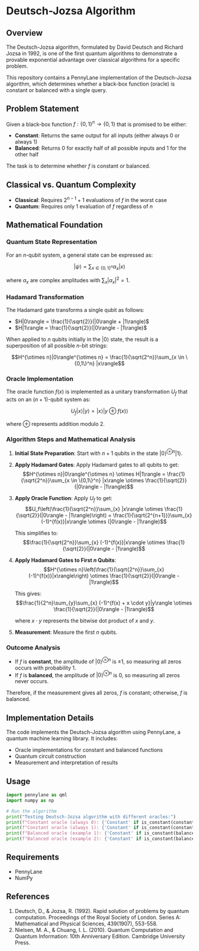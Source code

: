 # Deutsch-Jozsa Algorithm

## Overview

The Deutsch-Jozsa algorithm, formulated by David Deutsch and Richard Jozsa in 1992, is one of the first quantum algorithms to demonstrate a provable exponential advantage over classical algorithms for a specific problem.

This repository contains a PennyLane implementation of the Deutsch-Jozsa algorithm, which determines whether a black-box function (oracle) is constant or balanced with a single query.

## Problem Statement

Given a black-box function $f: \{0,1\}^n \rightarrow \{0,1\}$ that is promised to be either:
- **Constant**: Returns the same output for all inputs (either always 0 or always 1)
- **Balanced**: Returns 0 for exactly half of all possible inputs and 1 for the other half

The task is to determine whether $f$ is constant or balanced.

## Classical vs. Quantum Complexity

- **Classical**: Requires $2^{n-1} + 1$ evaluations of $f$ in the worst case
- **Quantum**: Requires only 1 evaluation of $f$ regardless of $n$

## Mathematical Foundation

### Quantum State Representation

For an $n$-qubit system, a general state can be expressed as:

$$|\psi\rangle = \sum_{x \in \{0,1\}^n} \alpha_x |x\rangle$$

where $\alpha_x$ are complex amplitudes with $\sum_{x} |\alpha_x|^2 = 1$.

### Hadamard Transformation

The Hadamard gate transforms a single qubit as follows:
- $H|0\rangle = \frac{1}{\sqrt{2}}(|0\rangle + |1\rangle)$
- $H|1\rangle = \frac{1}{\sqrt{2}}(|0\rangle - |1\rangle)$

When applied to $n$ qubits initially in the $|0\rangle$ state, the result is a superposition of all possible $n$-bit strings:

$$H^{\otimes n}|0\rangle^{\otimes n} = \frac{1}{\sqrt{2^n}}\sum_{x \in \{0,1\}^n} |x\rangle$$

### Oracle Implementation

The oracle function $f(x)$ is implemented as a unitary transformation $U_f$ that acts on an $(n+1)$-qubit system as:

$$U_f|x\rangle|y\rangle = |x\rangle|y \oplus f(x)\rangle$$

where $\oplus$ represents addition modulo 2.

### Algorithm Steps and Mathematical Analysis

1. **Initial State Preparation**:
   Start with $n+1$ qubits in the state $|0\rangle^{\otimes n}|1\rangle$.

2. **Apply Hadamard Gates**:
   Apply Hadamard gates to all qubits to get:
   $$H^{\otimes n}|0\rangle^{\otimes n} \otimes H|1\rangle = \frac{1}{\sqrt{2^n}}\sum_{x \in \{0,1\}^n} |x\rangle \otimes \frac{1}{\sqrt{2}}(|0\rangle - |1\rangle)$$

3. **Apply Oracle Function**:
   Apply $U_f$ to get:
   $$U_f\left(\frac{1}{\sqrt{2^n}}\sum_{x} |x\rangle \otimes \frac{1}{\sqrt{2}}(|0\rangle - |1\rangle)\right) = \frac{1}{\sqrt{2^{n+1}}}\sum_{x} (-1)^{f(x)}|x\rangle \otimes (|0\rangle - |1\rangle)$$

   This simplifies to:
   $$\frac{1}{\sqrt{2^n}}\sum_{x} (-1)^{f(x)}|x\rangle \otimes \frac{1}{\sqrt{2}}(|0\rangle - |1\rangle)$$

4. **Apply Hadamard Gates to First $n$ Qubits**:
   $$H^{\otimes n}\left(\frac{1}{\sqrt{2^n}}\sum_{x} (-1)^{f(x)}|x\rangle\right) \otimes \frac{1}{\sqrt{2}}(|0\rangle - |1\rangle)$$

   This gives:
   $$\frac{1}{2^n}\sum_{y}\sum_{x} (-1)^{f(x) + x \cdot y}|y\rangle \otimes \frac{1}{\sqrt{2}}(|0\rangle - |1\rangle)$$
   
   where $x \cdot y$ represents the bitwise dot product of $x$ and $y$.

5. **Measurement**:
   Measure the first $n$ qubits.

### Outcome Analysis

- If $f$ is **constant**, the amplitude of $|0\rangle^{\otimes n}$ is $\pm 1$, so measuring all zeros occurs with probability 1.
- If $f$ is **balanced**, the amplitude of $|0\rangle^{\otimes n}$ is 0, so measuring all zeros never occurs.

Therefore, if the measurement gives all zeros, $f$ is constant; otherwise, $f$ is balanced.

## Implementation Details

The code implements the Deutsch-Jozsa algorithm using PennyLane, a quantum machine learning library. It includes:

- Oracle implementations for constant and balanced functions
- Quantum circuit construction
- Measurement and interpretation of results

## Usage

```python
import pennylane as qml
import numpy as np

# Run the algorithm
print("Testing Deutsch-Jozsa algorithm with different oracles:")
print(f"Constant oracle (always 0): {'Constant' if is_constant(constant_0_oracle) else 'Balanced'}")
print(f"Constant oracle (always 1): {'Constant' if is_constant(constant_1_oracle) else 'Balanced'}")
print(f"Balanced oracle (example 1): {'Constant' if is_constant(balanced_oracle_1) else 'Balanced'}")
print(f"Balanced oracle (example 2): {'Constant' if is_constant(balanced_oracle_2) else 'Balanced'}")
```

## Requirements

- PennyLane
- NumPy

## References

1. Deutsch, D., & Jozsa, R. (1992). Rapid solution of problems by quantum computation. Proceedings of the Royal Society of London. Series A: Mathematical and Physical Sciences, 439(1907), 553-558.
2. Nielsen, M. A., & Chuang, I. L. (2010). Quantum Computation and Quantum Information: 10th Anniversary Edition. Cambridge University Press.